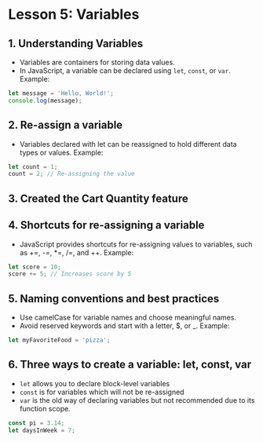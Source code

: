 # Lesson 5: Variables

## 1. Understanding Variables
- Variables are containers for storing data values. 
- In JavaScript, a variable can be declared using `let`, `const`, or `var`.
Example:
```javascript
let message = 'Hello, World!';
console.log(message);
```

## 2. Re-assign a variable
- Variables declared with let can be reassigned to hold different data types or values.
Example:
```js
let count = 1;
count = 2; // Re-assigning the value
```

## 3. Created the Cart Quantity feature

## 4. Shortcuts for re-assigning a variable
- JavaScript provides shortcuts for re-assigning values to variables, such as +=, -=, *=, /=, and ++.
Example:
```js
let score = 10;
score += 5; // Increases score by 5
```


## 5. Naming conventions and best practices
- Use camelCase for variable names and choose meaningful names. 
- Avoid reserved keywords and start with a letter, $, or _.
Example:
```js
let myFavoriteFood = 'pizza';
```

## 6. Three ways to create a variable: let, const, var
- `let` allows you to declare block-level variables
- `const` is for variables which will not be re-assigned
- `var` is the old way of declaring variables but not recommended due to its function scope.

```js
const pi = 3.14;
let daysInWeek = 7;
```
